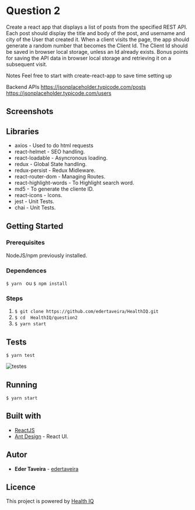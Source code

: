 # Question 2

Create a react app that displays a list of posts from the specified REST API. Each post should display the title and body of the post, and username and city of the User that created it. When a client visits the page, the app should generate a random number that becomes the Client Id. The Client Id should be saved in browser local storage, unless an Id already exists. Bonus points for saving the API data in browser local storage and retrieving it on a subsequent visit.

Notes
Feel free to start with create-react-app to save time setting up

Backend APIs
https://jsonplaceholder.typicode.com/posts
https://jsonplaceholder.typicode.com/users


## Screenshots


## Libraries

- axios - Used to do html requests
- react-helmet - SEO handling.
- react-loadable - Asyncronous loading.
- redux - Global State handling.
- redux-persist - Redux Midleware.
- react-router-dom - Managing Routes.
- react-highlight-words - To Highlight search word.
- md5 - To generate the cliente ID.
- react-icons - Icons.
- jest - Unit Tests.
- chai - Unit Tests.

## Getting Started


### Prerequisites

NodeJS/npm previously installed.

### Dependences

```$ yarn ``` ou ```$ npm install ```

### Steps
1. ```$ git clone https://github.com/edertaveira/HealthIQ.git ```
2. ```$ cd  HealthIQ/question2```
3. ```$ yarn start```

## Tests

```
$ yarn test
```

![testes](./docs/tests.png)

## Running

```
$ yarn start
```

## Built with

- [ReactJS](https://pt-br.reactjs.org/)
- [Ant Design](https://ant.design/) - React UI.

## Autor

- **Eder Taveira** - [edertaveira](https://github.com/edertaveira)

## Licence

This project is powered by [Health IQ](https://healthiq.com)
